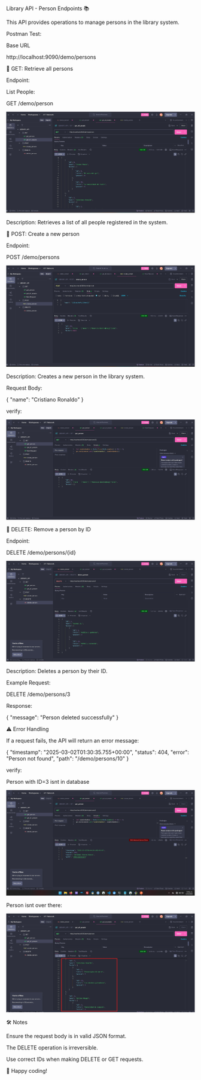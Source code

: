 Library API - Person Endpoints 📚

This API provides operations to manage persons in the library system.

Postman Test:

Base URL

http://localhost:9090/demo/persons

📌 GET: Retrieve all persons

Endpoint:

List People:

GET /demo/person

![Postman_figure1](./assets/figure_1.jpg)

Description:
Retrieves a list of all people registered in the system.

📌 POST: Create a new person

Endpoint:

POST /demo/persons

![Postman_figure1](./assets/create.jpg)

Description:
Creates a new person in the library system.

Request Body:

{
  "name": "Cristiano Ronaldo"
}

verify:

![Postman_figure1](./assets/verify.jpg)

📌 DELETE: Remove a person by ID

Endpoint:

DELETE /demo/persons/{id}

![Postman_figure1](./assets/figure_3.jpg)

Description:
Deletes a person by their ID.

Example Request:

DELETE /demo/persons/3

Response:

{
  "message": "Person deleted successfully"
}

⚠️ Error Handling

If a request fails, the API will return an error message:

{
  "timestamp": "2025-03-02T01:30:35.755+00:00",
  "status": 404,
  "error": "Person not found",
  "path": "/demo/persons/10"
}

verify:

Person with ID=3 isnt in database

![Postman_figure1](./assets/figure_4.jpg)

Person isnt over there:


![Postman_figure1](./assets/figure_5.jpg)

🛠️ Notes

Ensure the request body is in valid JSON format.

The DELETE operation is irreversible.

Use correct IDs when making DELETE or GET requests.

🚀 Happy coding!

